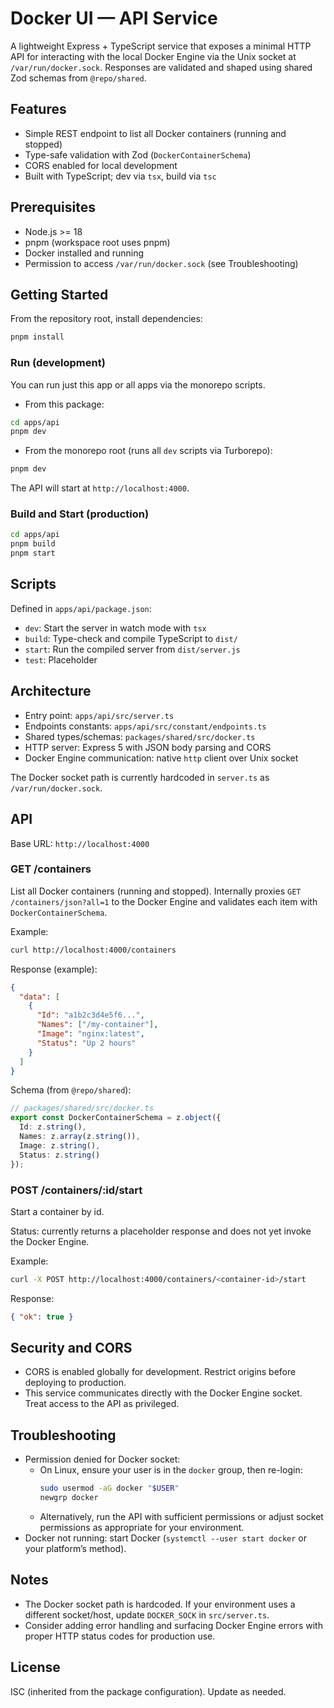 # Docker UI — API Service

A lightweight Express + TypeScript service that exposes a minimal HTTP API for interacting with the local Docker Engine via the Unix socket at `/var/run/docker.sock`. Responses are validated and shaped using shared Zod schemas from `@repo/shared`.

## Features
- Simple REST endpoint to list all Docker containers (running and stopped)
- Type-safe validation with Zod (`DockerContainerSchema`)
- CORS enabled for local development
- Built with TypeScript; dev via `tsx`, build via `tsc`

## Prerequisites
- Node.js >= 18
- pnpm (workspace root uses pnpm)
- Docker installed and running
- Permission to access `/var/run/docker.sock` (see Troubleshooting)

## Getting Started
From the repository root, install dependencies:

```bash
pnpm install
```

### Run (development)
You can run just this app or all apps via the monorepo scripts.

- From this package:
```bash
cd apps/api
pnpm dev
```

- From the monorepo root (runs all `dev` scripts via Turborepo):
```bash
pnpm dev
```

The API will start at `http://localhost:4000`.

### Build and Start (production)
```bash
cd apps/api
pnpm build
pnpm start
```

## Scripts
Defined in `apps/api/package.json`:

- `dev`: Start the server in watch mode with `tsx`
- `build`: Type-check and compile TypeScript to `dist/`
- `start`: Run the compiled server from `dist/server.js`
- `test`: Placeholder

## Architecture
- Entry point: `apps/api/src/server.ts`
- Endpoints constants: `apps/api/src/constant/endpoints.ts`
- Shared types/schemas: `packages/shared/src/docker.ts`
- HTTP server: Express 5 with JSON body parsing and CORS
- Docker Engine communication: native `http` client over Unix socket

The Docker socket path is currently hardcoded in `server.ts` as `/var/run/docker.sock`.

## API
Base URL: `http://localhost:4000`

### GET /containers
List all Docker containers (running and stopped). Internally proxies `GET /containers/json?all=1` to the Docker Engine and validates each item with `DockerContainerSchema`.

Example:
```bash
curl http://localhost:4000/containers
```

Response (example):
```json
{
  "data": [
    {
      "Id": "a1b2c3d4e5f6...",
      "Names": ["/my-container"],
      "Image": "nginx:latest",
      "Status": "Up 2 hours"
    }
  ]
}
```

Schema (from `@repo/shared`):
```ts
// packages/shared/src/docker.ts
export const DockerContainerSchema = z.object({
  Id: z.string(),
  Names: z.array(z.string()),
  Image: z.string(),
  Status: z.string()
});
```

### POST /containers/:id/start
Start a container by id.

Status: currently returns a placeholder response and does not yet invoke the Docker Engine.

Example:
```bash
curl -X POST http://localhost:4000/containers/<container-id>/start
```

Response:
```json
{ "ok": true }
```

## Security and CORS
- CORS is enabled globally for development. Restrict origins before deploying to production.
- This service communicates directly with the Docker Engine socket. Treat access to the API as privileged.

## Troubleshooting
- Permission denied for Docker socket:
  - On Linux, ensure your user is in the `docker` group, then re-login:
    ```bash
    sudo usermod -aG docker "$USER"
    newgrp docker
    ```
  - Alternatively, run the API with sufficient permissions or adjust socket permissions as appropriate for your environment.
- Docker not running: start Docker (`systemctl --user start docker` or your platform’s method).

## Notes
- The Docker socket path is hardcoded. If your environment uses a different socket/host, update `DOCKER_SOCK` in `src/server.ts`.
- Consider adding error handling and surfacing Docker Engine errors with proper HTTP status codes for production use.

## License
ISC (inherited from the package configuration). Update as needed.
